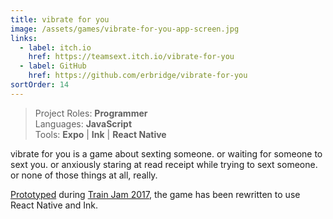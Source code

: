 ```yaml
---
title: vibrate for you
image: /assets/games/vibrate-for-you-app-screen.jpg
links:
  - label: itch.io
    href: https://teamsext.itch.io/vibrate-for-you
  - label: GitHub
    href: https://github.com/erbridge/vibrate-for-you
sortOrder: 14
---
```


> Project Roles: **Programmer**\
> Languages: **JavaScript**\
> Tools: **Expo** | **Ink** | **React Native**

vibrate for you is a game about sexting someone. or waiting for someone to sext
you. or anxiously staring at read receipt while trying to sext someone. or none
of those things at all, really.

[Prototyped](/games/vibrate-for-you-prototype/) during
[Train Jam 2017](http://trainjam.com/), the game has been rewritten to use React
Native and Ink.
